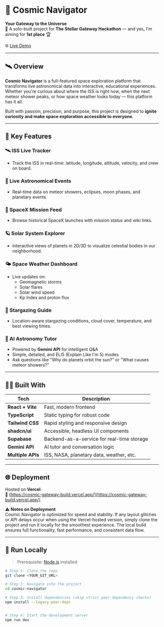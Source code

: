 # 🌌 Cosmic Navigator

**Your Gateway to the Universe**  
🚀 A solo-built project for **The Stellar Gateway Hackathon** — and yes, I'm aiming for **1st place** 🏆

🌐 [Live Demo](https://cosmic-gateway-build.vercel.app/)

---

## 🛰️ Overview

**Cosmic Navigator** is a full-featured space exploration platform that transforms live astronomical data into interactive, educational experiences. Whether you're curious about where the ISS is right now, when the next meteor shower peaks, or how space weather looks today — this platform has it all.

Built with passion, precision, and purpose, this project is designed to **ignite curiosity and make space exploration accessible to everyone**.

---

## 🌟 Key Features

### 🛰 ISS Live Tracker  

- Track the ISS in real-time: latitude, longitude, altitude, velocity, and crew on board.

### 🌠 Live Astronomical Events  

- Real-time data on meteor showers, eclipses, moon phases, and planetary events.

### 🚀 SpaceX Mission Feed  

- Browse historical SpaceX launches with mission status and wiki links.

### 🪐 Solar System Explorer  

- Interactive views of planets in 2D/3D to visualize celestial bodies in our neighborhood.

### 🌤 Space Weather Dashboard  

- Live updates on:
  - Geomagnetic storms
  - Solar flares
  - Solar wind speed
  - Kp Index and proton flux

### 🔭 Stargazing Guide  

- Location-aware stargazing conditions, cloud cover, temperature, and best viewing times.

### 🤖 AI Astronomy Tutor  

- Powered by **Gemini API** for intelligent Q&A  
- Simple, detailed, and ELI5 (Explain Like I'm 5) modes  
- Ask questions like "Why do planets orbit the sun?" or "What causes meteor showers?"

---

## 🧑‍🚀 Built With

| Tech              | Description                                |
|-------------------|--------------------------------------------|
| **React + Vite**  | Fast, modern frontend                      |
| **TypeScript**    | Static typing for robust code              |
| **Tailwind CSS**  | Rapid styling and responsive design        |
| **shadcn/ui**     | Accessible, headless UI components         |
| **Supabase**      | Backend-as-a-service for real-time storage |
| **Gemini API**    | AI tutor and conversation logic            |
| **Multiple APIs** | ISS, NASA, planetary data, weather, etc.   |

---

## 🌐 Deployment

Hosted on **Vercel**:  
🔗 [https://cosmic-gateway-build.vercel.app/](https://cosmic-gateway-build.vercel.app/)

⚠️ **Notes on Deployment**  
Cosmic Navigator is optimized for speed and stability. If any layout glitches or API delays occur when using the Vercel-hosted version, simply clone the project and run it locally for the smoothest experience. The local build ensures full functionality, fast performance, and consistent data flow.

---

## 🧠 Run Locally

> Prerequisite: [Node.js](https://nodejs.org/) installed

```bash
# Step 1: Clone the repo
git clone <YOUR_GIT_URL>

# Step 2: Navigate into the project
cd cosmic-navigator

# Step 3: Install dependencies (skip strict peer dependency checks)
npm install --legacy-peer-deps


# Step 4: Start the development server
npm run dev
```
